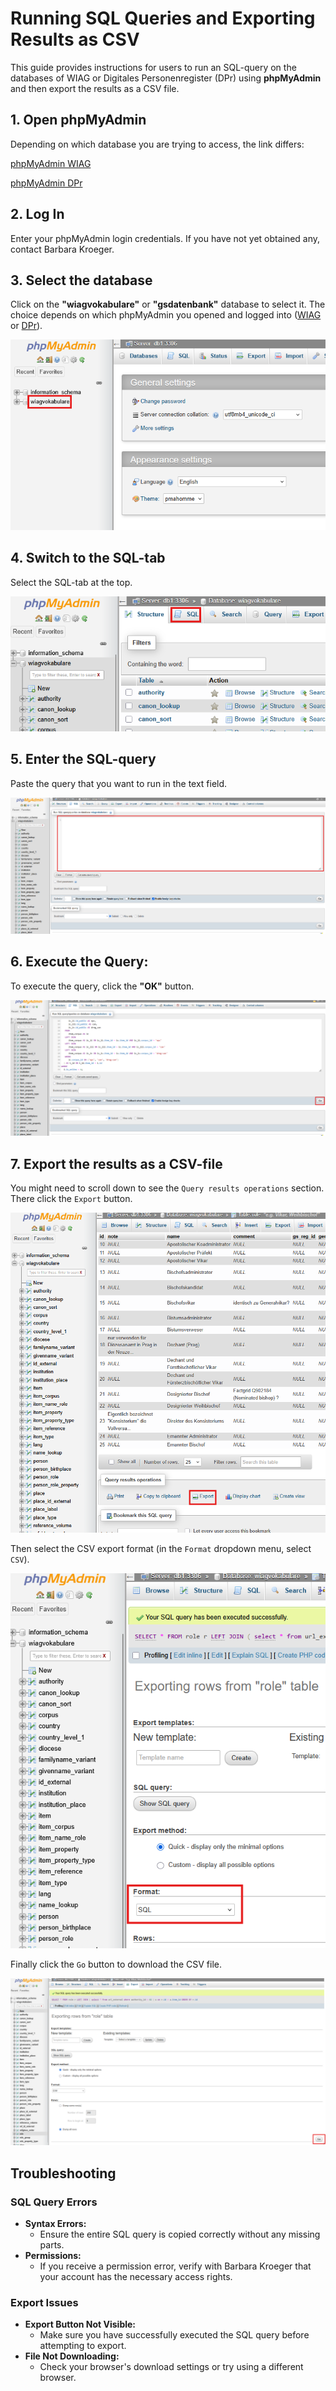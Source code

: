 # Running SQL Queries and Exporting Results as CSV

This guide provides instructions for users to run an SQL-query on the databases of WIAG or Digitales Personenregister (DPr) using **phpMyAdmin** and then export the results as a CSV file.

## 1. Open phpMyAdmin
Depending on which database you are trying to access, the link differs:

[phpMyAdmin WIAG](https://vwebfile.gwdg.de/phpmyadmin/)

[phpMyAdmin DPr](https://personendatenbank.germania-sacra.de/phpmyadmin/)

## 2. Log In
Enter your phpMyAdmin login credentials. If you have not yet obtained any, contact Barbara Kroeger.

## 3. Select the database

Click on the **"wiagvokabulare"** or **"gsdatenbank"** database to select it. The choice depends on which phpMyAdmin you opened and logged into ([WIAG](https://vwebfile.gwdg.de/phpmyadmin/) or [DPr](https://personendatenbank.germania-sacra.de/phpmyadmin/)).

![select database](images/select_database.png)

## 4. Switch to the SQL-tab
Select the SQL-tab at the top.

![SQL-tab](images/sql_tab.png)

## 5. Enter the SQL-query
Paste the query that you want to run in the text field.

![text_field](images/text_field.png)

## 6. **Execute the Query:**

To execute the query, click the **"OK"** button.

![execute query](images/execute_query.png)

## 7. Export the results as a CSV-file
You might need to scroll down to see the `Query results operations` section. There click the `Export` button.

![head to export](images/export_button.png)

Then select the CSV export format (in the `Format` dropdown menu, select `CSV`).

![select export format](images/select_format.png)

Finally click the `Go` button to download the CSV file.

![start download](images/export_go.png)

## Troubleshooting

### SQL Query Errors

- **Syntax Errors:**
  - Ensure the entire SQL query is copied correctly without any missing parts.
- **Permissions:**
  - If you receive a permission error, verify with Barbara Kroeger that your account has the necessary access rights.

### Export Issues

- **Export Button Not Visible:**
  - Make sure you have successfully executed the SQL query before attempting to export.
- **File Not Downloading:**
  - Check your browser's download settings or try using a different browser.